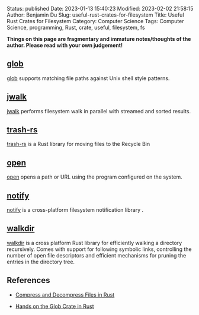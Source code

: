 Status: published
Date: 2023-01-13 15:40:23
Modified: 2023-02-02 21:58:15
Author: Benjamin Du
Slug: useful-rust-crates-for-filesystem
Title: Useful Rust Crates for Filesystem
Category: Computer Science
Tags: Computer Science, programming, Rust, crate, useful, filesystem, fs

**Things on this page are fragmentary and immature notes/thoughts of the author. Please read with your own judgement!**

## [glob](https://crates.io/crates/glob)
[glob](https://crates.io/crates/glob)
supports matching file paths against Unix shell style patterns.

## [jwalk](https://crates.io/crates/jwalk)
[jwalk](https://crates.io/crates/jwalk)
performs filesystem walk in parallel with streamed and sorted results.

## [trash-rs](https://github.com/Byron/trash-rs)
[trash-rs](https://github.com/Byron/trash-rs)
is a Rust library for moving files to the Recycle Bin

## [open](https://crates.io/crates/open)
[open](https://crates.io/crates/open)
opens a path or URL using the program configured on the system.

## [notify](https://crates.io/crates/notify)
[notify](https://crates.io/crates/notify)
is a cross-platform filesystem notification library
.

## [walkdir](https://crates.io/crates/walkdir)
[walkdir](https://crates.io/crates/walkdir)
is a cross platform Rust library for efficiently walking a directory recursively. 
Comes with support for following symbolic links, 
controlling the number of open file descriptors and efficient mechanisms for pruning the entries in the directory tree.

## References

- [Compress and Decompress Files in Rust](https://www.legendu.net/misc/blog/compress-and-decompress-files-in-rust)

- [Hands on the Glob Crate in Rust](https://www.legendu.net/misc/blog/hands-on-the-glob-crate-in-rust)
